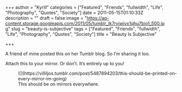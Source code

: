 +++
author = "Kyrill"
categories = ["Featured", "Friends", "fullwidth", "Life", "Photography", "Quotes", "Society"]
date = 2011-05-15T01:10:33Z
description = ""
draft = false
image = "https://ap-content.storage.googleapis.com/2011/05/tumblr_lk7rvjwivx1qhu7bio1_500.jpg"
slug = "beauty-is-subjective"
tags = ["Featured", "Friends", "fullwidth", "Life", "Photography", "Quotes", "Society"]
title = "Beauty Is Subjective"

+++


A friend of mine posted this on her Tumblr blog. So I’m sharing it too.

Attach this to your mirror. Or don’t. It’s entirely up to you!

<figure class="thumbnail wp-caption aligncenter" style="width: 510px">
![](https://villiljos.tumblr.com/post/5487894203/this-should-be-printed-on-every-mirror-im-going)
<figcaption class="caption wp-caption-text">This should be on mirrors everywhere. </figcaption></figure> 

 


